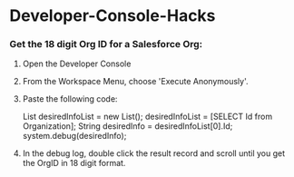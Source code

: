 # Developer-Console-Hacks

### Get the 18 digit Org ID for a Salesforce Org:
1.  Open the Developer Console
2.  From the Workspace Menu, choose 'Execute Anonymously'.
3.  Paste the following code:

    List<Organization> desiredInfoList = new List<Organization>();
    desiredInfoList = [SELECT Id from Organization];
    String desiredInfo = desiredInfoList[0].Id;
    system.debug(desiredInfo);
    
4. In the debug log, double click the result record and scroll until you get the OrgID in 18 digit format.

